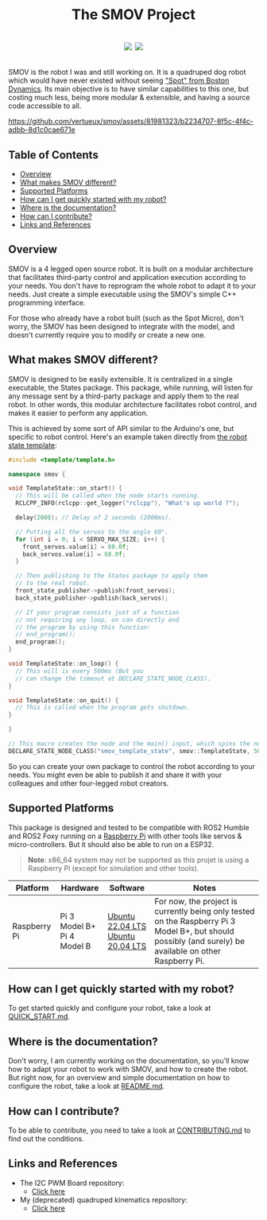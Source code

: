 <h1 align="center">
  <p align="center">
    The SMOV Project
  </p>
  <p align="center">
    <a href="https://github.com/vertueux/smov/blob/master/LICENSE"><img src="https://img.shields.io/badge/License-GPL%203.0.2-blue"/></a>
    <a href="https://discord.gg/4m2SgCmWMr"><img src="https://img.shields.io/badge/Join%20the%20Discord%20server%20for%20help%20&%20questions-Click%20here-informational"/></a>
  </p>
</h1>

SMOV is the robot I was and still working on. It is a quadruped dog robot which would have never existed without seeing ["Spot" from Boston Dynamics](https://www.bostondynamics.com/products/spot#:~:text=Spot%20is%20an%20agile%20mobile,Automate). Its main objective is to have similar capabilities to this one, but costing much less, being more modular & extensible, and having a source code accessible to all.

https://github.com/vertueux/smov/assets/81981323/b2234707-8f5c-4f4c-adbb-8d1c0cae671e

## Table of Contents

* [Overview](#overview)
* [What makes SMOV different?](#what-makes-smov-different)
* [Supported Platforms](#supported-platforms)
* [How can I get quickly started with my robot?](#how-can-i-get-quickly-started-with-my-robot)
* [Where is the documentation?](#where-is-the-documentation)
* [How can I contribute?](#how-can-i-contribute)
* [Links and References](#links-and-references)

## Overview

SMOV is a 4 legged open source robot. It is built on a modular architecture that facilitates third-party control and application execution according to your needs. You don't have to reprogram the whole robot to adapt it to your needs. Just create a simple executable using the SMOV's simple C++ programming interface.

For those who already have a robot built (such as the Spot Micro), don't worry, the SMOV has been designed to integrate with the model, and doesn't currently require you to modify or create a new one.

## What makes SMOV different?

SMOV is designed to be easily extensible. It is centralized in a single executable, the States package. This package, while running, will listen for any message sent by a third-party package and apply them to the real robot. In other words, this modular architecture facilitates robot control, and makes it easier to perform any application. 

This is achieved by some sort of API similar to the Arduino's one, but specific to robot control. Here's an example taken directly from [the robot state template](https://github.com/vertueux/smov_state):

```cpp
#include <template/template.h>

namespace smov {

void TemplateState::on_start() {
  // This will be called when the node starts running.
  RCLCPP_INFO(rclcpp::get_logger("rclcpp"), "What's up world ?");

  delay(2000); // Delay of 2 seconds (2000ms).

  // Putting all the servos to the angle 60°.
  for (int i = 0; i < SERVO_MAX_SIZE; i++) {
    front_servos.value[i] = 60.0f; 
    back_servos.value[i] = 60.0f;
  }

  // Then publishing to the States package to apply them 
  // to the real robot.
  front_state_publisher->publish(front_servos);
  back_state_publisher->publish(back_servos);

  // If your program consists just of a function 
  // not requiring any loop, on can directly end 
  // the program by using this function:
  // end_program();
  end_program();
}

void TemplateState::on_loop() {
  // This will is every 500ms (But you 
  // can change the timeout at DECLARE_STATE_NODE_CLASS).
}

void TemplateState::on_quit() {
  // This is called when the program gets shutdown.
}

}

// This macro creates the node and the main() input, which spins the node.
DECLARE_STATE_NODE_CLASS("smov_template_state", smov::TemplateState, 500ms)
```

So you can create your own package to control the robot according to your needs. You might even be able to publish it and share it with your colleagues and other four-legged robot creators.

## Supported Platforms

This package is designed and tested to be compatible with ROS2 Humble and ROS2 Foxy running on a [Raspberry Pi](https://www.raspberrypi.com/) with other tools like servos & micro-controllers. 
But it should also be able to run on a ESP32.
> **Note**: x86_64 system may not be supported as this projet is using a Raspberry Pi (except for simulation and other tools).

| Platform | Hardware                                                                                                                                                                                                | Software                                                       | Notes                                                                                                                                                                                                                                                                                                                                                       |
| -------- | ------------------------------------------------------------------------------------------------------------------------------------------------------------------------------------------------------- | -------------------------------------------------------------- | ---------------------------------------------------------------------------------------------------------------------------------------------- |
| Raspberry Pi   | Pi 3 Model B+<br/> Pi 4 Model B<br/> | [Ubuntu 22.04 LTS](https://ubuntu.com/download/raspberry-pi)<br/> [Ubuntu 20.04 LTS](https://ubuntu.com/download/raspberry-pi) | For now, the project is currently being only tested on the Raspberry Pi 3 Model B+, but should possibly (and surely) be available on other Raspberry Pi.  |

## How can I get quickly started with my robot?

To get started quickly and configure your robot, take a look at [QUICK_START.md](documentation/QUICK_START.md).

## Where is the documentation?

Don't worry, I am currently working on the documentation, so you'll know how to adapt your robot to work with SMOV, and how to create the robot. But right now, for an overview and simple documentation on how to configure the robot, take a look at [README.md](documentation/README.md).


## How can I contribute?

To be able to contribute, you need to take a look at [CONTRIBUTING.md](CONTRIBUTING.md) to find out the conditions.

## Links and References

* The I2C PWM Board repository: 
  * [Click here](https://github.com/vertueux/i2c_pwm_board)
* My (deprecated) quadruped kinematics repository: 
  * [Click here](https://github.com/vertueux/quadruped_kinematics)
